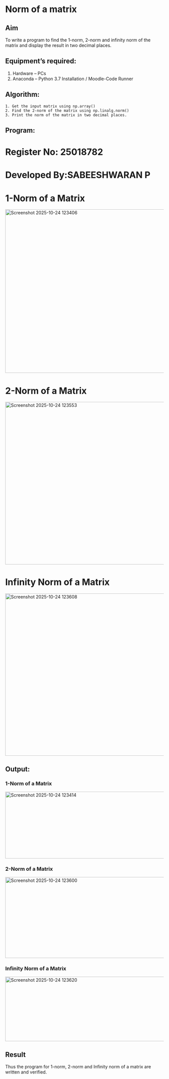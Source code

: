 # Norm of a matrix
## Aim
To write a program to find the 1-norm, 2-norm and infinity norm of the matrix and display the result in two decimal places.
## Equipment’s required:
1.	Hardware – PCs
2.	Anaconda – Python 3.7 Installation / Moodle-Code Runner
## Algorithm:
	1. Get the input matrix using np.array()   
    2. Find the 2-norm of the matrix using np.linalg.norm()
	3. Print the norm of the matrix in two decimal places.
## Program:

# Register No: 25018782
# Developed By:SABEESHWARAN P
# 1-Norm of a Matrix

<img width="1192" height="519" alt="Screenshot 2025-10-24 123406" src="https://github.com/user-attachments/assets/71877a1d-220e-4896-8693-7f38b4fb2cab" />



# 2-Norm of a Matrix


<img width="1188" height="516" alt="Screenshot 2025-10-24 123553" src="https://github.com/user-attachments/assets/ddb438a6-958c-4c20-af46-1c337bb8739c" />


# Infinity Norm of a Matrix



<img width="1192" height="515" alt="Screenshot 2025-10-24 123608" src="https://github.com/user-attachments/assets/29de0927-bee3-403a-b4e2-cbd85cb7a5d6" />



## Output:
### 1-Norm of a Matrix

<img width="1189" height="212" alt="Screenshot 2025-10-24 123414" src="https://github.com/user-attachments/assets/ff2aceed-ff10-463c-915a-311d8ae5c2a5" />

### 2-Norm of a Matrix

<img width="1181" height="257" alt="Screenshot 2025-10-24 123600" src="https://github.com/user-attachments/assets/5c03b166-4de2-4f23-a136-e7b49803c9d2" />

### Infinity Norm of a Matrix

<img width="1181" height="205" alt="Screenshot 2025-10-24 123620" src="https://github.com/user-attachments/assets/546daada-c101-4017-a671-60e50e8c10f4" />

## Result
Thus the program for 1-norm, 2-norm and Infinity norm of a matrix are written and verified.
